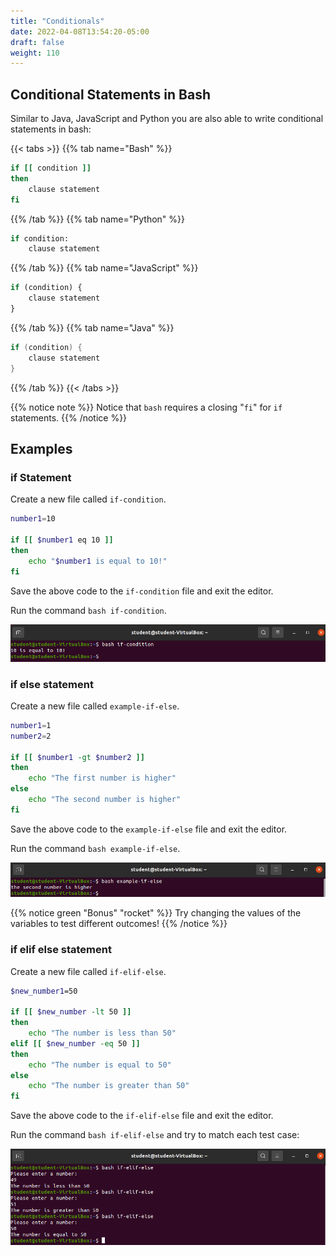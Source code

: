 ```yaml
---
title: "Conditionals"
date: 2022-04-08T13:54:20-05:00
draft: false
weight: 110
---
```


## Conditional Statements in Bash

Similar to Java, JavaScript and Python you are also able to write conditional statements in bash:

{{< tabs >}}
{{% tab name="Bash" %}}
```Bash
if [[ condition ]]
then 
    clause statement
fi
```
{{% /tab %}}
{{% tab name="Python" %}}
```python
if condition:
    clause statement
```
{{% /tab %}}
{{% tab name="JavaScript" %}}
```js
if (condition) {
    clause statement
}
```
{{% /tab %}}
{{% tab name="Java" %}}
```java
if (condition) {
    clause statement
}
```
{{% /tab %}}
{{< /tabs >}}

{{% notice note %}}
Notice that `bash` requires a closing "`fi`" for `if` statements.
{{% /notice %}}

## Examples

### if Statement

Create a new file called `if-condition`.

```bash
number1=10

if [[ $number1 eq 10 ]]
then
    echo "$number1 is equal to 10!"
fi
```

Save the above code to the `if-condition` file and exit the editor.

Run the command `bash if-condition`.

![if-condition](pictures/if-condition.png?classes=border)

### if else statement

Create a new file called `example-if-else`.

```bash
number1=1
number2=2

if [[ $number1 -gt $number2 ]]
then
    echo "The first number is higher"
else
    echo "The second number is higher"
fi
```

Save the above code to the `example-if-else` file and exit the editor.

Run the command `bash example-if-else`.

![example-if-else](pictures/example-if-else.png?classes=border)

{{% notice green "Bonus" "rocket" %}}
Try changing the values of the variables to test different outcomes!
{{% /notice %}}

### if elif else statement

Create a new file called `if-elif-else`.

```bash
$new_number1=50

if [[ $new_number -lt 50 ]]
then
    echo "The number is less than 50"
elif [[ $new_number -eq 50 ]]
then
    echo "The number is equal to 50"
else
    echo "The number is greater than 50"
fi
```

Save the above code to the `if-elif-else` file and exit the editor.

Run the command `bash if-elif-else` and try to match each test case:

![if-elif-else](pictures/if-elif-else.png?classes=border)







